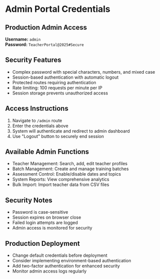 # Admin Portal Credentials

## Production Admin Access

**Username:** `admin`  
**Password:** `TeacherPortal@2025#Secure`

## Security Features
- Complex password with special characters, numbers, and mixed case
- Session-based authentication with automatic logout
- Protected routes requiring authentication
- Rate limiting: 100 requests per minute per IP
- Session storage prevents unauthorized access

## Access Instructions
1. Navigate to `/admin` route
2. Enter the credentials above
3. System will authenticate and redirect to admin dashboard
4. Use "Logout" button to securely end session

## Available Admin Functions
- Teacher Management: Search, add, edit teacher profiles
- Batch Management: Create and manage training batches
- Assessment Control: Enable/disable dates and topics
- System Reports: View comprehensive analytics
- Bulk Import: Import teacher data from CSV files

## Security Notes
- Password is case-sensitive
- Session expires on browser close
- Failed login attempts are logged
- Admin access is monitored for security

## Production Deployment
- Change default credentials before deployment
- Consider implementing environment-based authentication
- Add two-factor authentication for enhanced security
- Monitor admin access logs regularly